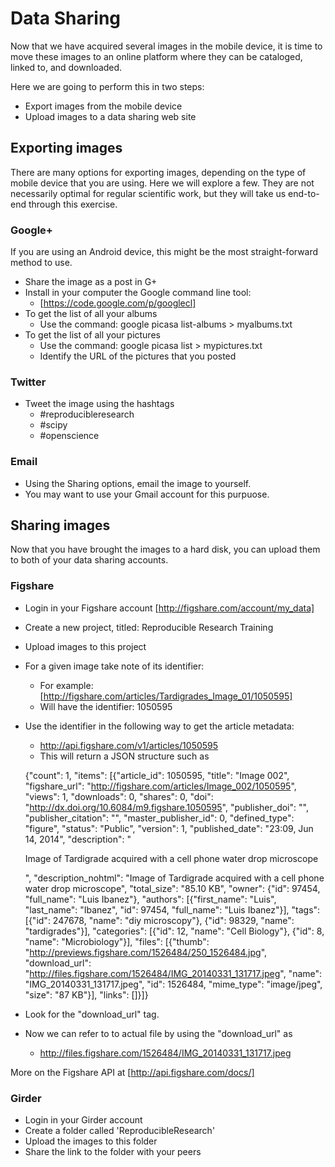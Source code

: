 # Data Sharing

Now that we have acquired several images in the mobile device, it is time to
move these images to an online platform where they can be cataloged, linked to,
and downloaded.

Here we are going to perform this in two steps:

* Export images from the mobile device
* Upload images to a data sharing web site

## Exporting images

There are many options for exporting images, depending on the type of mobile
device that you are using. Here we will explore a few. They are not necessarily
optimal for regular scientific work, but they will take us end-to-end through
this exercise.

### Google+

If you are using an Android device, this might be the most straight-forward method to use.

* Share the image as a post in G+
* Install in your computer the Google command line tool:
  * [https://code.google.com/p/googlecl]
* To get the list of all your albums
  * Use the command:  google picasa list-albums > myalbums.txt
* To get the list of all your pictures
  * Use the command: google picasa list > mypictures.txt
  * Identify the URL of the pictures that you posted


### Twitter

* Tweet the image using the hashtags
  * #reproducibleresearch
  * #scipy
  * #openscience

### Email

* Using the Sharing options, email the image to yourself.
* You may want to use your Gmail account for this purpuose.


## Sharing images

Now that you have brought the images to a hard disk, you can upload them to both of your data sharing accounts.

### Figshare

* Login in your Figshare account [http://figshare.com/account/my_data]
* Create a new project, titled: Reproducible Research Training
* Upload images to this project
* For a given image take note of its identifier:
  * For example: [http://figshare.com/articles/Tardigrades_Image_01/1050595]
  * Will have the identifier: 1050595
* Use the identifier in the following way to get the article metadata:
  * http://api.figshare.com/v1/articles/1050595
  * This will return a JSON structure such as

  {"count": 1, "items": [{"article_id": 1050595, "title": "Image 002", "figshare_url": "http://figshare.com/articles/Image_002/1050595", "views": 1, "downloads": 0, "shares": 0, "doi": "http://dx.doi.org/10.6084/m9.figshare.1050595", "publisher_doi": "", "publisher_citation": "", "master_publisher_id": 0, "defined_type": "figure", "status": "Public", "version": 1, "published_date": "23:09, Jun 14, 2014", "description": "<p>Image of Tardigrade acquired with a cell phone water drop microscope</p>", "description_nohtml": "Image of Tardigrade acquired with a cell phone water drop microscope", "total_size": "85.10 KB", "owner": {"id": 97454, "full_name": "Luis Ibanez"}, "authors": [{"first_name": "Luis", "last_name": "Ibanez", "id": 97454, "full_name": "Luis Ibanez"}], "tags": [{"id": 247678, "name": "diy microscopy"}, {"id": 98329, "name": "tardigrades"}], "categories": [{"id": 12, "name": "Cell Biology"}, {"id": 8, "name": "Microbiology"}], "files": [{"thumb": "http://previews.figshare.com/1526484/250_1526484.jpg", "download_url": "http://files.figshare.com/1526484/IMG_20140331_131717.jpeg", "name": "IMG_20140331_131717.jpeg", "id": 1526484, "mime_type": "image/jpeg", "size": "87 KB"}], "links": []}]}

* Look for the "download_url" tag.
* Now we can refer to to actual file by using the "download_url" as
  * http://files.figshare.com/1526484/IMG_20140331_131717.jpeg

More on the Figshare API at [http://api.figshare.com/docs/]


### Girder

* Login in your Girder account
* Create a folder called 'ReproducibleResearch'
* Upload the images to this folder
* Share the link to the folder with your peers

